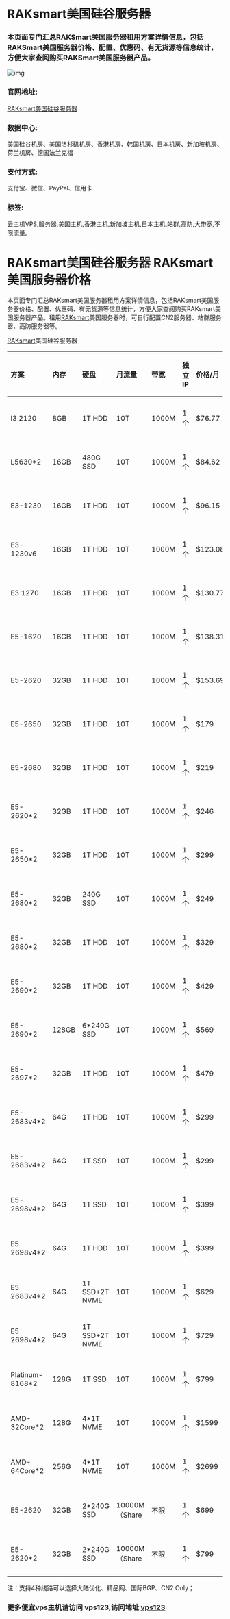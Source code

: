 # RAKsmart美国硅谷服务器

### 本页面专门汇总RAKSmart美国服务器租用方案详情信息，包括RAKSmart美国服务器价格、配置、优惠码、有无货源等信息统计，方便大家查阅购买RAKSmart美国服务器产品。

![img](https://vps123.icu/wp-content/uploads/2024/08/20240816165434338.jpg)

### 官网地址:

[RAKsmart美国硅谷服务器](https://billing.raksmart.com/whmcs/aff.php?aff=7650)

### 数据中心:

美国硅谷机房、美国洛杉矶机房、香港机房、韩国机房、日本机房、新加坡机房、荷兰机房、德国法兰克福

### 支付方式:

支付宝、微信、PayPal、信用卡

### 标签:

云主机VPS,服务器,美国主机,香港主机,新加坡主机,日本主机,站群,高防,大带宽,不限流量,

#  

# RAKsmart美国硅谷服务器 RAKsmart美国服务器价格

本页面专门汇总RAKsmart美国服务器租用方案详情信息，包括RAKsmart美国服务器价格、配置、优惠码、有无货源等信息统计，方便大家查阅购买RAKsmart美国服务器产品。租用[RAKsmart](https://billing.raksmart.com/whmcs/aff.php?aff=7650)美国服务器时，可自行配置CN2服务器、站群服务器、高防服务器等。


[RAKsmart](https://billing.raksmart.com/whmcs/aff.php?aff=7650)美国硅谷服务器

| **方案**        | **内存** | **硬盘**       | **月流量**    | **带宽** | **独立IP** | **价格/月** | **官网购买**                                 |
| :-------------- | :------- | :------------- | :------------ | :------- | :--------- | :---------- | :------------------------------------------- |
| I3 2120         | 8GB      | 1T HDD         | 10T           | 1000M    | 1个        | $76.77      | [点此购买](https://www.raksmart.com/cps/112) |
| L5630*2         | 16GB     | 480G SSD       | 10T           | 1000M    | 1个        | $84.62      | [点此购买](https://www.raksmart.com/cps/135) |
| E3-1230         | 16GB     | 1T HDD         | 10T           | 1000M    | 1个        | $96.15      | [点此购买](https://www.raksmart.com/cps/115) |
| E3-1230v6       | 16GB     | 1T HDD         | 10T           | 1000M    | 1个        | $123.08     | [点此购买](https://www.raksmart.com/cps/116) |
| E3 1270         | 16GB     | 1T HDD         | 10T           | 1000M    | 1个        | $130.77     | [点此购买](https://www.raksmart.com/cps/117) |
| E5-1620         | 16GB     | 1T HDD         | 10T           | 1000M    | 1个        | $138.31     | [点此购买](https://www.raksmart.com/cps/118) |
| E5-2620         | 32GB     | 1T HDD         | 10T           | 1000M    | 1个        | $153.69     | [点此购买](https://www.raksmart.com/cps/120) |
| E5-2650         | 32GB     | 1T HDD         | 10T           | 1000M    | 1个        | $179        | [点此购买](https://www.raksmart.com/cps/122) |
| E5-2680         | 32GB     | 1T HDD         | 10T           | 1000M    | 1个        | $219        | [点此购买](https://www.raksmart.com/cps/125) |
| E5-2620*2       | 32GB     | 1T HDD         | 10T           | 1000M    | 1个        | $246        | [点此购买](https://www.raksmart.com/cps/119) |
| E5-2650*2       | 32GB     | 1T HDD         | 10T           | 1000M    | 1个        | $299        | [点此购买](https://www.raksmart.com/cps/121) |
| E5-2680*2       | 32GB     | 240G SSD       | 10T           | 1000M    | 1个        | $249        | [点此购买](https://www.raksmart.com/cps/123) |
| E5-2680*2       | 32GB     | 1T HDD         | 10T           | 1000M    | 1个        | $329        | [点此购买](https://www.raksmart.com/cps/123) |
| E5-2690*2       | 32GB     | 1T HDD         | 10T           | 1000M    | 1个        | $429        | [点此购买](https://www.raksmart.com/cps/129) |
| E5-2690*2       | 128GB    | 6*240G SSD     | 10T           | 1000M    | 1个        | $569        | [点此购买](https://www.raksmart.com/cps/128) |
| E5-2697*2       | 32GB     | 1T HDD         | 10T           | 1000M    | 1个        | $479        | [点此购买](https://www.raksmart.com/cps/130) |
| E5-2683v4*2     | 64G      | 1T HDD         | 10T           | 1000M    | 1个        | $299        | [点此购买](https://www.raksmart.com/cps/126) |
| E5-2683v4*2     | 64G      | 1T SSD         | 10T           | 1000M    | 1个        | $299        | [点此购买](https://www.raksmart.com/cps/127) |
| E5-2698v4*2     | 64G      | 1T SSD         | 10T           | 1000M    | 1个        | $399        | [点此购买](https://www.raksmart.com/cps/132) |
| E5 2698v4*2     | 64G      | 1T HDD         | 10T           | 1000M    | 1个        | $399        | [点此购买](https://www.raksmart.com/cps/131) |
| E5 2683v4*2     | 64G      | 1T SSD+2T NVME | 10T           | 1000M    | 1个        | $629        | [点此购买](https://www.raksmart.com/cps/127) |
| E5 2698v4*2     | 64G      | 1T SSD+2T NVME | 10T           | 1000M    | 1个        | $729        | [点此购买](https://www.raksmart.com/cps/132) |
| Platinum-8168*2 | 128G     | 1T SSD         | 10T           | 1000M    | 1个        | $799        | [点此购买](https://www.raksmart.com/cps/136) |
| AMD-32Core*2    | 128G     | 4*1T NVME      | 10T           | 1000M    | 1个        | $1599       | [点此购买](https://www.raksmart.com/cps/113) |
| AMD-64Core*2    | 256G     | 4*1T NVME      | 10T           | 1000M    | 1个        | $2699       | [点此购买](https://www.raksmart.com/cps/114) |
| E5-2620         | 32GB     | 2*240G SSD     | 10000M（Share | 不限     | 1个        | $699        | [点此购买](https://www.raksmart.com/cps/120) |
| E5-2620*2       | 32GB     | 2*240G SSD     | 10000M（Share | 不限     | 1个        | $799        | [点此购买](https://www.raksmart.com/cps/119) |

注：支持4种线路可以选择大陆优化、精品网、国际BGP、CN2 Only；

 

### 更多便宜vps主机请访问 vps123,访问地址 [vps123](https://vps123.icu/)
